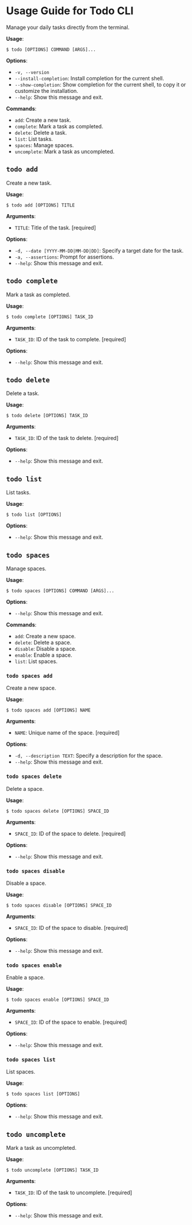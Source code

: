 # Usage Guide for Todo CLI

Manage your daily tasks directly from the terminal.

**Usage**:

```console
$ todo [OPTIONS] COMMAND [ARGS]...
```

**Options**:

* `-v, --version`
* `--install-completion`: Install completion for the current shell.
* `--show-completion`: Show completion for the current shell, to copy it or customize the installation.
* `--help`: Show this message and exit.

**Commands**:

* `add`: Create a new task.
* `complete`: Mark a task as completed.
* `delete`: Delete a task.
* `list`: List tasks.
* `spaces`: Manage spaces.
* `uncomplete`: Mark a task as uncompleted.

## `todo add`

Create a new task.

**Usage**:

```console
$ todo add [OPTIONS] TITLE
```

**Arguments**:

* `TITLE`: Title of the task.  [required]

**Options**:

* `-d, --date [YYYY-MM-DD|MM-DD|DD]`: Specify a target date for the task.
* `-a, --assertions`: Prompt for assertions.
* `--help`: Show this message and exit.

## `todo complete`

Mark a task as completed.

**Usage**:

```console
$ todo complete [OPTIONS] TASK_ID
```

**Arguments**:

* `TASK_ID`: ID of the task to complete.  [required]

**Options**:

* `--help`: Show this message and exit.

## `todo delete`

Delete a task.

**Usage**:

```console
$ todo delete [OPTIONS] TASK_ID
```

**Arguments**:

* `TASK_ID`: ID of the task to delete.  [required]

**Options**:

* `--help`: Show this message and exit.

## `todo list`

List tasks.

**Usage**:

```console
$ todo list [OPTIONS]
```

**Options**:

* `--help`: Show this message and exit.

## `todo spaces`

Manage spaces.

**Usage**:

```console
$ todo spaces [OPTIONS] COMMAND [ARGS]...
```

**Options**:

* `--help`: Show this message and exit.

**Commands**:

* `add`: Create a new space.
* `delete`: Delete a space.
* `disable`: Disable a space.
* `enable`: Enable a space.
* `list`: List spaces.

### `todo spaces add`

Create a new space.

**Usage**:

```console
$ todo spaces add [OPTIONS] NAME
```

**Arguments**:

* `NAME`: Unique name of the space.  [required]

**Options**:

* `-d, --description TEXT`: Specify a description for the space.
* `--help`: Show this message and exit.

### `todo spaces delete`

Delete a space.

**Usage**:

```console
$ todo spaces delete [OPTIONS] SPACE_ID
```

**Arguments**:

* `SPACE_ID`: ID of the space to delete.  [required]

**Options**:

* `--help`: Show this message and exit.

### `todo spaces disable`

Disable a space.

**Usage**:

```console
$ todo spaces disable [OPTIONS] SPACE_ID
```

**Arguments**:

* `SPACE_ID`: ID of the space to disable.  [required]

**Options**:

* `--help`: Show this message and exit.

### `todo spaces enable`

Enable a space.

**Usage**:

```console
$ todo spaces enable [OPTIONS] SPACE_ID
```

**Arguments**:

* `SPACE_ID`: ID of the space to enable.  [required]

**Options**:

* `--help`: Show this message and exit.

### `todo spaces list`

List spaces.

**Usage**:

```console
$ todo spaces list [OPTIONS]
```

**Options**:

* `--help`: Show this message and exit.

## `todo uncomplete`

Mark a task as uncompleted.

**Usage**:

```console
$ todo uncomplete [OPTIONS] TASK_ID
```

**Arguments**:

* `TASK_ID`: ID of the task to uncomplete.  [required]

**Options**:

* `--help`: Show this message and exit.

